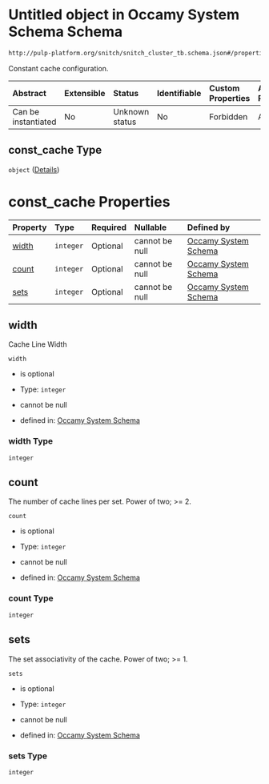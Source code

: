 # Untitled object in Occamy System Schema Schema

```txt
http://pulp-platform.org/snitch/snitch_cluster_tb.schema.json#/properties/s1_quadrant/properties/const_cache
```

Constant cache configuration.

| Abstract            | Extensible | Status         | Identifiable | Custom Properties | Additional Properties | Access Restrictions | Defined In                                                       |
| :------------------ | :--------- | :------------- | :----------- | :---------------- | :-------------------- | :------------------ | :--------------------------------------------------------------- |
| Can be instantiated | No         | Unknown status | No           | Forbidden         | Allowed               | none                | [occamy.schema.json*](occamy.schema.json "open original schema") |

## const_cache Type

`object` ([Details](occamy-properties-object-properties-const_cache.md))

# const_cache Properties

| Property        | Type      | Required | Nullable       | Defined by                                                                                                                                                                                                                  |
| :-------------- | :-------- | :------- | :------------- | :-------------------------------------------------------------------------------------------------------------------------------------------------------------------------------------------------------------------------- |
| [width](#width) | `integer` | Optional | cannot be null | [Occamy System Schema](occamy-properties-object-properties-const_cache-properties-width.md "http://pulp-platform.org/snitch/snitch_cluster_tb.schema.json#/properties/s1_quadrant/properties/const_cache/properties/width") |
| [count](#count) | `integer` | Optional | cannot be null | [Occamy System Schema](occamy-properties-object-properties-const_cache-properties-count.md "http://pulp-platform.org/snitch/snitch_cluster_tb.schema.json#/properties/s1_quadrant/properties/const_cache/properties/count") |
| [sets](#sets)   | `integer` | Optional | cannot be null | [Occamy System Schema](occamy-properties-object-properties-const_cache-properties-sets.md "http://pulp-platform.org/snitch/snitch_cluster_tb.schema.json#/properties/s1_quadrant/properties/const_cache/properties/sets")   |

## width

Cache Line Width

`width`

*   is optional

*   Type: `integer`

*   cannot be null

*   defined in: [Occamy System Schema](occamy-properties-object-properties-const_cache-properties-width.md "http://pulp-platform.org/snitch/snitch_cluster_tb.schema.json#/properties/s1\_quadrant/properties/const_cache/properties/width")

### width Type

`integer`

## count

The number of cache lines per set. Power of two; >= 2.

`count`

*   is optional

*   Type: `integer`

*   cannot be null

*   defined in: [Occamy System Schema](occamy-properties-object-properties-const_cache-properties-count.md "http://pulp-platform.org/snitch/snitch_cluster_tb.schema.json#/properties/s1\_quadrant/properties/const_cache/properties/count")

### count Type

`integer`

## sets

The set associativity of the cache. Power of two; >= 1.

`sets`

*   is optional

*   Type: `integer`

*   cannot be null

*   defined in: [Occamy System Schema](occamy-properties-object-properties-const_cache-properties-sets.md "http://pulp-platform.org/snitch/snitch_cluster_tb.schema.json#/properties/s1\_quadrant/properties/const_cache/properties/sets")

### sets Type

`integer`
